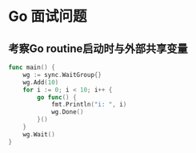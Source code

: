 # Go 面试问题

## 考察Go routine启动时与外部共享变量

```go
func main() {
    wg := sync.WaitGroup{}
    wg.Add(10)
    for i := 0; i < 10; i++ {
        go func() {
            fmt.Println("i: ", i)
            wg.Done()
        }()
    }
    wg.Wait()
}
```

